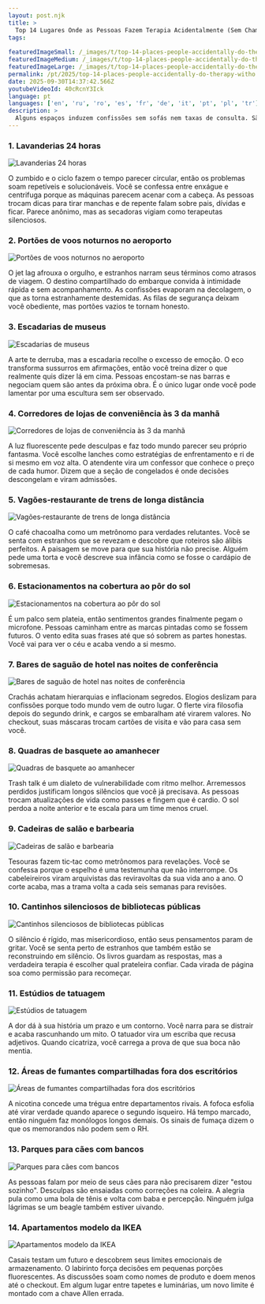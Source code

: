 ```yaml
---
layout: post.njk
title: >
  Top 14 Lugares Onde as Pessoas Fazem Terapia Acidentalmente (Sem Chamar de Terapia)
tags:
  
featuredImageSmall: /_images/t/top-14-places-people-accidentally-do-therapy-witho-cover-pt-small.webp
featuredImageMedium: /_images/t/top-14-places-people-accidentally-do-therapy-witho-cover-pt-medium.webp
featuredImageLarge: /_images/t/top-14-places-people-accidentally-do-therapy-witho-cover-pt-large.webp
permalink: /pt/2025/top-14-places-people-accidentally-do-therapy-witho.html
date: 2025-09-30T14:37:42.566Z
youtubeVideoId: 40cRcnY3Ick
language: pt
languages: ['en', 'ru', 'ro', 'es', 'fr', 'de', 'it', 'pt', 'pl', 'tr']
description: >
  Alguns espaços induzem confissões sem sofás nem taxas de consulta. São as clínicas não agendadas onde estranhos trocam segredos, os humores amolecem ou endurecem, e pequenos rituais transformam ansiedade em histórias. Eles parecem liminares, ligeiramente sem regras e estranhamente seguros para as verdades que você evita ao meio‑dia.
---
```


### 1. Lavanderias 24 horas

![Lavanderias 24 horas](/_images/4/4780a1708105060295e94aa932952792-medium.webp)

O zumbido e o ciclo fazem o tempo parecer circular, então os problemas soam repetíveis e solucionáveis. Você se confessa entre enxágue e centrifuga porque as máquinas parecem acenar com a cabeça. As pessoas trocam dicas para tirar manchas e de repente falam sobre pais, dívidas e ficar. Parece anônimo, mas as secadoras vigiam como terapeutas silenciosos.

### 2. Portões de voos noturnos no aeroporto

![Portões de voos noturnos no aeroporto](/_images/8/8ef54fac5d2f1b36d0c37d0f138e219d-medium.webp)

O jet lag afrouxa o orgulho, e estranhos narram seus términos como atrasos de viagem. O destino compartilhado do embarque convida à intimidade rápida e sem acompanhamento. As confissões evaporam na decolagem, o que as torna estranhamente destemidas. As filas de segurança deixam você obediente, mas portões vazios te tornam honesto.

### 3. Escadarias de museus

![Escadarias de museus](/_images/8/87a86436b4dbbc3dd4a3f7772e61e833-medium.webp)

A arte te derruba, mas a escadaria recolhe o excesso de emoção. O eco transforma sussurros em afirmações, então você treina dizer o que realmente quis dizer lá em cima. Pessoas encostam-se nas barras e negociam quem são antes da próxima obra. É o único lugar onde você pode lamentar por uma escultura sem ser observado.

### 4. Corredores de lojas de conveniência às 3 da manhã

![Corredores de lojas de conveniência às 3 da manhã](/_images/f/fa10945472ad83d3ad5c1ca38f2b9cf6-medium.webp)

A luz fluorescente pede desculpas e faz todo mundo parecer seu próprio fantasma. Você escolhe lanches como estratégias de enfrentamento e ri de si mesmo em voz alta. O atendente vira um confessor que conhece o preço de cada humor. Dizem que a seção de congelados é onde decisões descongelam e viram admissões.

### 5. Vagões‑restaurante de trens de longa distância

![Vagões‑restaurante de trens de longa distância](/_images/f/fe284dbf3312f983f36fc8d31102c82d-medium.webp)

O café chacoalha como um metrônomo para verdades relutantes. Você se senta com estranhos que se revezam e descobre que roteiros são álibis perfeitos. A paisagem se move para que sua história não precise. Alguém pede uma torta e você descreve sua infância como se fosse o cardápio de sobremesas.

### 6. Estacionamentos na cobertura ao pôr do sol

![Estacionamentos na cobertura ao pôr do sol](/_images/0/04afe6e439d40828c3b6f41cde7178b1-medium.webp)

É um palco sem plateia, então sentimentos grandes finalmente pegam o microfone. Pessoas caminham entre as marcas pintadas como se fossem futuros. O vento edita suas frases até que só sobrem as partes honestas. Você vai para ver o céu e acaba vendo a si mesmo.

### 7. Bares de saguão de hotel nas noites de conferência

![Bares de saguão de hotel nas noites de conferência](/_images/0/08ec5371387a796cba0c1609734c9bb3-medium.webp)

Crachás achatam hierarquias e inflacionam segredos. Elogios deslizam para confissões porque todo mundo vem de outro lugar. O flerte vira filosofia depois do segundo drink, e cargos se embaralham até virarem valores. No checkout, suas máscaras trocam cartões de visita e vão para casa sem você.

### 8. Quadras de basquete ao amanhecer

![Quadras de basquete ao amanhecer](/_images/f/fcb0bc6753e4ebc036b1dcb694e1d194-medium.webp)

Trash talk é um dialeto de vulnerabilidade com ritmo melhor. Arremessos perdidos justificam longos silêncios que você já precisava. As pessoas trocam atualizações de vida como passes e fingem que é cardio. O sol perdoa a noite anterior e te escala para um time menos cruel.

### 9. Cadeiras de salão e barbearia

![Cadeiras de salão e barbearia](/_images/e/ee813e68f6af3a49d8a659bfc347612c-medium.webp)

Tesouras fazem tic‑tac como metrônomos para revelações. Você se confessa porque o espelho é uma testemunha que não interrompe. Os cabeleireiros viram arquivistas das reviravoltas da sua vida ano a ano. O corte acaba, mas a trama volta a cada seis semanas para revisões.

### 10. Cantinhos silenciosos de bibliotecas públicas

![Cantinhos silenciosos de bibliotecas públicas](/_images/e/ee90d3e909b39630d1735ce0a386e276-medium.webp)

O silêncio é rígido, mas misericordioso, então seus pensamentos param de gritar. Você se senta perto de estranhos que também estão se reconstruindo em silêncio. Os livros guardam as respostas, mas a verdadeira terapia é escolher qual prateleira confiar. Cada virada de página soa como permissão para recomeçar.

### 11. Estúdios de tatuagem

![Estúdios de tatuagem](/_images/0/04ca39dcd345edb8e8cb788cb551a6d1-medium.webp)

A dor dá à sua história um prazo e um contorno. Você narra para se distrair e acaba rascunhando um mito. O tatuador vira um escriba que recusa adjetivos. Quando cicatriza, você carrega a prova de que sua boca não mentia.

### 12. Áreas de fumantes compartilhadas fora dos escritórios

![Áreas de fumantes compartilhadas fora dos escritórios](/_images/e/e35e4be7498665f1f7de342f4b923e60-medium.webp)

A nicotina concede uma trégua entre departamentos rivais. A fofoca esfolia até virar verdade quando aparece o segundo isqueiro. Há tempo marcado, então ninguém faz monólogos longos demais. Os sinais de fumaça dizem o que os memorandos não podem sem o RH.

### 13. Parques para cães com bancos

![Parques para cães com bancos](/_images/2/290733840d84aae1386e7ff885dab752-medium.webp)

As pessoas falam por meio de seus cães para não precisarem dizer "estou sozinho". Desculpas são ensaiadas como correções na coleira. A alegria pula como uma bola de tênis e volta com baba e percepção. Ninguém julga lágrimas se um beagle também estiver uivando.

### 14. Apartamentos modelo da IKEA

![Apartamentos modelo da IKEA](/_images/b/baf2bba98aef22dde4c1e2724f188ac6-medium.webp)

Casais testam um futuro e descobrem seus limites emocionais de armazenamento. O labirinto força decisões em pequenas porções fluorescentes. As discussões soam como nomes de produto e doem menos até o checkout. Em algum lugar entre tapetes e luminárias, um novo limite é montado com a chave Allen errada.

